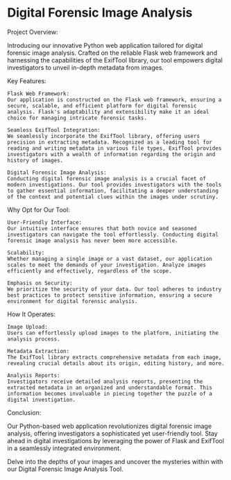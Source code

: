 # Digital Forensic Image Analysis


Project Overview:

Introducing our innovative Python web application tailored for digital forensic image analysis. Crafted on the reliable Flask web framework and harnessing the capabilities of the ExifTool library, our tool empowers digital investigators to unveil in-depth metadata from images.

Key Features:

    Flask Web Framework:
    Our application is constructed on the Flask web framework, ensuring a secure, scalable, and efficient platform for digital forensic analysis. Flask's adaptability and extensibility make it an ideal choice for managing intricate forensic tasks.

    Seamless ExifTool Integration:
    We seamlessly incorporate the ExifTool library, offering users precision in extracting metadata. Recognized as a leading tool for reading and writing metadata in various file types, ExifTool provides investigators with a wealth of information regarding the origin and history of images.

    Digital Forensic Image Analysis:
    Conducting digital forensic image analysis is a crucial facet of modern investigations. Our tool provides investigators with the tools to gather essential information, facilitating a deeper understanding of the context and potential clues within the images under scrutiny.

Why Opt for Our Tool:

    User-Friendly Interface:
    Our intuitive interface ensures that both novice and seasoned investigators can navigate the tool effortlessly. Conducting digital forensic image analysis has never been more accessible.

    Scalability:
    Whether managing a single image or a vast dataset, our application scales to meet the demands of your investigation. Analyze images efficiently and effectively, regardless of the scope.

    Emphasis on Security:
    We prioritize the security of your data. Our tool adheres to industry best practices to protect sensitive information, ensuring a secure environment for digital forensic analysis.

How It Operates:

    Image Upload:
    Users can effortlessly upload images to the platform, initiating the analysis process.

    Metadata Extraction:
    The ExifTool library extracts comprehensive metadata from each image, revealing crucial details about its origin, editing history, and more.

    Analysis Reports:
    Investigators receive detailed analysis reports, presenting the extracted metadata in an organized and understandable format. This information becomes invaluable in piecing together the puzzle of a digital investigation.

Conclusion:

Our Python-based web application revolutionizes digital forensic image analysis, offering investigators a sophisticated yet user-friendly tool. Stay ahead in digital investigations by leveraging the power of Flask and ExifTool in a seamlessly integrated environment.

Delve into the depths of your images and uncover the mysteries within with our Digital Forensic Image Analysis Tool.
